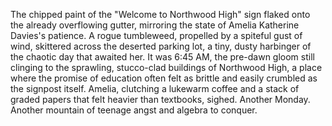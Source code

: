 The chipped paint of the "Welcome to Northwood High" sign flaked onto the already overflowing gutter, mirroring the state of Amelia Katherine Davies's patience.  A rogue tumbleweed, propelled by a spiteful gust of wind, skittered across the deserted parking lot, a tiny, dusty harbinger of the chaotic day that awaited her.  It was 6:45 AM, the pre-dawn gloom still clinging to the sprawling, stucco-clad buildings of Northwood High, a place where the promise of education often felt as brittle and easily crumbled as the signpost itself.  Amelia, clutching a lukewarm coffee and a stack of graded papers that felt heavier than textbooks, sighed.  Another Monday. Another mountain of teenage angst and algebra to conquer.

